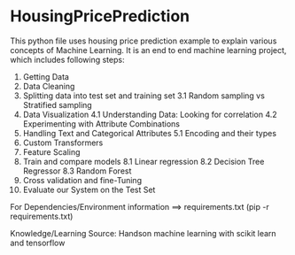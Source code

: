 # HousingPricePrediction
This python file uses housing price prediction example to explain various concepts of Machine Learning. It is an end to end machine learning project, which includes following steps:
1. Getting Data
2. Data Cleaning
3. Splitting data into test set and training set
  3.1 Random sampling vs Stratified sampling
4. Data Visualization
  4.1 Understanding Data: Looking for correlation
  4.2 Experimenting with Attribute Combinations
5. Handling Text and Categorical Attributes
  5.1 Encoding and their types
6. Custom Transformers
7. Feature Scaling
8. Train and compare models
  8.1 Linear regression
  8.2 Decision Tree Regressor
  8.3 Random Forest
9. Cross validation and fine-Tuning
10. Evaluate our System on the Test Set


For Dependencies/Environment information ==> requirements.txt (pip -r requirements.txt)

Knowledge/Learning Source: Handson machine learning with scikit learn and tensorflow 
 
